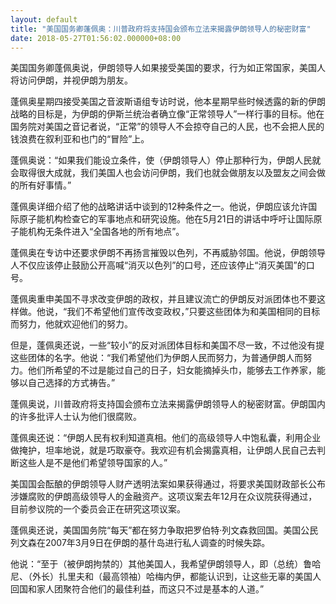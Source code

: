 ```yaml
---
layout: default
title: "美国国务卿蓬佩奥：川普政府将支持国会颁布立法来揭露伊朗领导人的秘密财富"
date: 2018-05-27T01:56:02.000000+08:00
---
```


美国国务卿蓬佩奥说，伊朗领导人如果接受美国的要求，行为如正常国家，美国人将访问伊朗，并视伊朗为朋友。

蓬佩奥星期四接受美国之音波斯语组专访时说，他本星期早些时候透露的新的伊朗战略的目标是，为伊朗的伊斯兰统治者确立像“正常领导人”一样行事的目标。他在国务院对美国之音记者说，“正常”的领导人不会掠夺自己的人民，也不会把人民的钱浪费在叙利亚和也门的“冒险”上。

蓬佩奥说：“如果我们能设立条件，使（伊朗领导人）停止那种行为，伊朗人民就会取得很大成就，我们美国人也会访问伊朗，我们也就会做朋友以及盟友之间会做的所有好事情。”

蓬佩奥详细介绍了他的战略讲话中谈到的12种条件之一。他说，伊朗应该允许国际原子能机构检查它的军事地点和研究设施。他在5月21日的讲话中呼吁让国际原子能机构无条件进入“全国各地的所有地点”。

蓬佩奥在专访中还要求伊朗不再扬言摧毁以色列，不再威胁邻国。他说，伊朗领导人不仅应该停止鼓励公开高喊“消灭以色列”的口号，还应该停止“消灭美国”的口号。

蓬佩奥重申美国不寻求改变伊朗的政权，并且建议流亡的伊朗反对派团体也不要这样做。他说，“我们不希望他们宣传改变政权，”只要这些团体为和美国相同的目标而努力，他就欢迎他们的努力。

但是，蓬佩奥还说，一些“较小”的反对派团体目标和美国不尽一致，不过他没有提这些团体的名字。他说：“我们希望他们为伊朗人民而努力，为普通伊朗人而努力。他们所希望的不过是能过自己的日子，妇女能摘掉头巾，能够去工作养家，能够以自己选择的方式祷告。”

蓬佩奥说，川普政府将支持国会颁布立法来揭露伊朗领导人的秘密财富。伊朗国内的许多批评人士认为他们很腐败。

蓬佩奥还说：“伊朗人民有权利知道真相。他们的高级领导人中饱私囊，利用企业做掩护，坦率地说，就是巧取豪夺。我欢迎有机会揭露真相，让伊朗人民自己去判断这些人是不是他们希望领导国家的人。”

美国国会酝酿的伊朗领导人财产透明法案如果获得通过，将要求美国财政部长公布涉嫌腐败的伊朗高级领导人的金融资产。这项议案去年12月在众议院获得通过，目前参议院的一个委员会正在研究这项议案。

蓬佩奥还说，美国国务院“每天”都在努力争取把罗伯特·列文森救回国。美国公民列文森在2007年3月9日在伊朗的基什岛进行私人调查的时候失踪。

他说：“至于（被伊朗拘禁的）其他美国人，我希望伊朗领导人，即（总统）鲁哈尼、（外长）扎里夫和（最高领袖）哈梅内伊，都能认识到，让这些无辜的美国人回国和家人团聚符合他们的最佳利益，而这只不过是基本的人道。”

